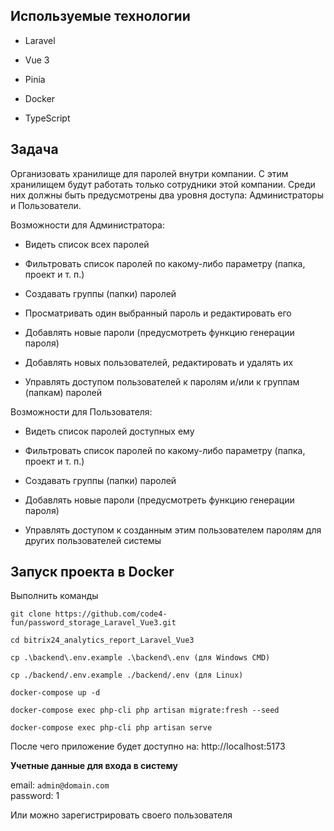 ## Используемые технологии

- Laravel

- Vue 3

- Pinia

- Docker

- TypeScript

## Задача

Организовать хранилище для паролей внутри компании. С этим хранилищем будут работать только сотрудники этой компании. Среди них должны быть предусмотрены два уровня доступа: Администраторы и Пользователи.

Возможности для Администратора:

- Видеть список всех паролей

- Фильтровать список паролей по какому-либо параметру (папка, проект и т. п.)

- Создавать группы (папки) паролей
 
- Просматривать один выбранный пароль и редактировать его

- Добавлять новые пароли (предусмотреть функцию генерации пароля)

- Добавлять новых пользователей, редактировать и удалять их

- Управлять доступом пользователей к паролям и/или к группам (папкам) паролей

Возможности для Пользователя:

- Видеть список паролей доступных ему

- Фильтровать список паролей по какому-либо параметру (папка, проект и т. п.)

- Создавать группы (папки) паролей

- Добавлять новые пароли (предусмотреть функцию генерации пароля)

- Управлять доступом к созданным этим пользователем паролям для других пользователей системы

## Запуск проекта в Docker

Выполнить команды

```
git clone https://github.com/code4-fun/password_storage_Laravel_Vue3.git

cd bitrix24_analytics_report_Laravel_Vue3

cp .\backend\.env.example .\backend\.env (для Windows CMD)

cp ./backend/.env.example ./backend/.env (для Linux)

docker-compose up -d

docker-compose exec php-cli php artisan migrate:fresh --seed

docker-compose exec php-cli php artisan serve
```

После чего приложение будет доступно на: http://localhost:5173

**Учетные данные для входа в систему**

email: `admin@domain.com`  
password: 1

Или можно зарегистрировать своего пользователя

